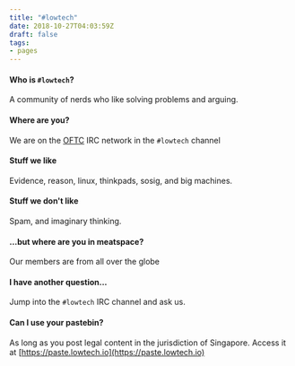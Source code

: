 ```yaml
---
title: "#lowtech"
date: 2018-10-27T04:03:59Z
draft: false 
tags:
- pages
---
```

#### Who is ```#lowtech```?
A community of nerds who like solving problems and arguing.

#### Where are you?
We are on the [OFTC](https://www.oftc.net/) IRC network in the ```#lowtech``` channel

#### Stuff we like
Evidence, reason, linux, thinkpads, sosig, and big machines.

#### Stuff we don't like
Spam, and imaginary thinking.

#### ...but where are you in meatspace?
Our members are from all over the globe

#### I have another question...
Jump into the ```#lowtech``` IRC channel and ask us.

#### Can I use your pastebin?
As long as you post legal content in the jurisdiction of Singapore. Access it at [https://paste.lowtech.io](https://paste.lowtech.io)
